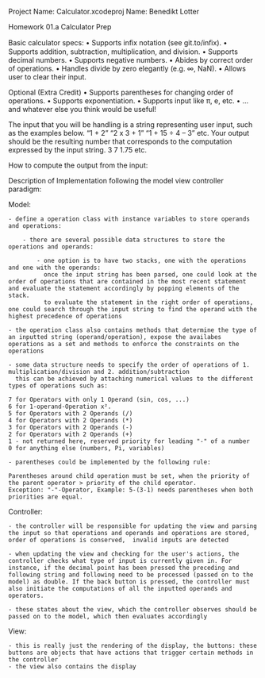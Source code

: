 Project Name: Calculator.xcodeproj
Name: Benedikt Lotter



Homework 01.a
Calculator Prep


Basic calculator specs:
• Supports inﬁx notation (see git.to/inﬁx).
• Supports addition, subtraction, multiplication, and division.
• Supports decimal numbers.
• Supports negative numbers.
• Abides by correct order of operations.
• Handles divide by zero elegantly (e.g. ∞, NaN).
• Allows user to clear their input.

Optional (Extra Credit)
• Supports parentheses for changing order of operations.
• Supports exponentiation.
• Supports input like π, e, etc.
• ... and whatever else you think would be useful!


The input that you will be handling is a string representing user input, such as the examples below.
“1 + 2”
“2 x 3 + 1”
“1 + 15 ÷ 4 – 3”
etc.
Your output should be the resulting number that corresponds to the computation expressed by the input 
string.
3
7
1.75
etc.









How to compute the output from the input:


Description of Implementation following the model view controller paradigm:

Model:

	- define a operation class with instance variables to store operands and operations: 

		- there are several possible data structures to store the operations and operands:

			- one option is to have two stacks, one with the operations and one with the operands:
			  once the input string has been parsed, one could look at the order of operations that are contained in the most recent statement and evaluate the statement accordingly by popping elements of the stack.
			  to evaluate the statement in the right order of operations, one could search through the input string to find the operand with the highest precedence of operations

	- the operation class also contains methods that determine the type of an inputted string (operand/operation), expose the availabes operations as a set and methods to enforce the constraints on the operations
		
	- some data structure needs to specify the order of operations of 1. multiplication/division and 2. addition/subtraction
	  this can be achieved by attaching numerical values to the different types of operations such as:

    7 for Operators with only 1 Operand (sin, cos, ...)
    6 for 1-operand-Operation x².
    5 for Operators with 2 Operands (/)
    4 for Operators with 2 Operands (*)
    3 for Operators with 2 Operands (-)
    2 for Operators with 2 Operands (+)
    1 - not returned here, reserved priority for leading "-" of a number
    0 for anything else (numbers, Pi, variables)

    - parentheses could be implemented by the following rule:

    Parentheses around child operation must be set, when the priority of the parent operator > priority of the child operator.
    Exception: "-"-Operator, Example: 5-(3-1) needs parentheses when both priorities are equal.


Controller:



	- the controller will be responsible for updating the view and parsing the input so that operations and operands and operations are stored, order of operations is conserved,  invalid inputs are detected

	- when updating the view and checking for the user's actions, the controller checks what type of input is currently given in. For instance, if the decimal point has been pressed the preceding and following string and following need to be processed (passed on to the model) as double. If the back button is pressed, the controller must also initiate the computations of all the inputted operands and operators.

	- these states about the view, which the controller observes should be passed on to the model, which then evaluates accordingly




View:

	- this is really just the rendering of the display, the buttons: these buttons are objects that have actions that trigger certain methods in the controller
	- the view also contains the display


	



























